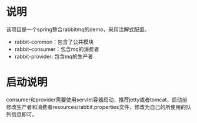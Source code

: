 # 说明
该项目是一个spring整合rabbitmq的demo，采用注解式配置。
* rabbit-common：包含了公共模块
* rabbit-consumer：包含mq的消费者
* rabbit-provider: 包含mq的生产者

# 启动说明
consumer和provider需要使用servlet容器启动，推荐jetty或者tomcat，启动前修改生产者和消费者resources/rabbit.properties文件，修改为自己的所使用的队列信息即可。